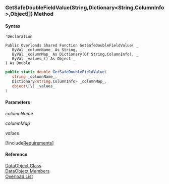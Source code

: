 ﻿### GetSafeDoubleFieldValue(String,Dictionary<String,ColumnInfo>,Object\[\]) Method

#### Syntax

```vbnet
'Declaration

Public Overloads Shared Function GetSafeDoubleFieldValue( _
   ByVal _columnName_ As String, _
   ByVal _columnMap_ As Dictionary(Of String,ColumnInfo), _
   ByVal _values_() As Object _
) As Double
```

```csharp
public static double GetSafeDoubleFieldValue( 
   string _columnName_,
   Dictionary<string,ColumnInfo> _columnMap_,
   object\[\] _values_
)
```

#### Parameters

_columnName_

_columnMap_

_values_

[!include[Requirements](../partials/requirements.md)]

#### Reference

[DataObject Class](fcSDK~FChoice.Foundation.DataObjects.DataObject.md)  
[DataObject Members](fcSDK~FChoice.Foundation.DataObjects.DataObject_members.md)  
[Overload List](fcSDK~FChoice.Foundation.DataObjects.DataObject~GetSafeDoubleFieldValue.md)